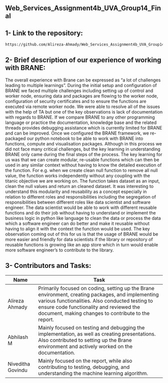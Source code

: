 ## Web_Services_Assignment4b_UVA_Group14_Final

## 1- Link to the repository:
```bash 
https://github.com/Alireza-Ahmady/Web_Services_Assignment4b_UVA_Group14_Final
```
## 2-  Brief description of our experience of working with BRANE:
The overall experience with Brane can be expressed as “a lot of challenges leading to multiple learnings”. During the initial setup and configuration of BRANE we faced multiple challenges including setting up of control and worker node, ensuring data and packages are flowing to the worker node, configuration of security certificates and to ensure the functions are executed via remote worker node. We were able to resolve all of the issues with the help of TA but one of the key observations is lack of documentation with regards to BRANE. If we compare BRANE to any other programming language or practice the documentation, knowledge base and the related threads provides debugging assistance which is currently limited for BRANE and can be improved.
Once we configured the BRANE framework, we re-packaged our python notebook to be able to work with BRANE into functions, compute and visualisation packages. Although in this process we did not face many critical challenges, but the key learning in understanding BRANE only came during the final steps of the process. The key learning for us was that we can create modular, re-usable functions which can then be used in any similar context without having to know the detailed execution of the function. For e.g. when we create clean null function to remove all null value, the function works independently without any coupling with the titanic objective we are working on. The function takes dataset as an input, clean the null values and return an cleaned dataset. It was interesting to understand this modularity and reusability as a concept especially in relation to different roles and responsibilities including the segregation of responsibilities between different roles like data scientist and software engineer. The data scientist would be able to work with different reusable functions and do their job without having to understand or implement the business logic in python like language to clean the data or process the data which a software engineer can do better and make it reusable without having to align it with the context the function would be used.
The key observation coming out of this for us is that the usage of BRANE would be more easier and friendly for data scientists if the library or repository of reusable functions is growing like an app store which in turn would enable more software engineer’s to contribute to the library.

## 3- Contributors and Tasks:
| Name              | Task          |
|-------------------|---------------|
| Alireza Ahmady    | Primarily focused on coding, setting up the Brane environment, creating packages, and implementing various functionalities. Also conducted testing to ensure code functionality and reviewed the document, making changes to contribute to the report.|
| Abhilash M        | Mainly focused on testing and debugging the implementation, as well as creating presentations. Also contributed to setting up the Brane environment and actively worked on the documentation.|
| Niveditha Govindu | Mainly focused on the report, while also contributing to testing, debugging, and understanding the machine learning algorithm.|
